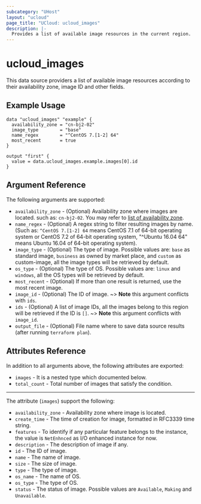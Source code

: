 ```yaml
---
subcategory: "UHost"
layout: "ucloud"
page_title: "UCloud: ucloud_images"
description: |-
  Provides a list of available image resources in the current region.
---
```


# ucloud_images

This data source providers a list of available image resources according to their availability zone, image ID and other fields.

## Example Usage

```hcl
data "ucloud_images" "example" {
  availability_zone = "cn-bj2-02"
  image_type        = "base"
  name_regex        = "^CentOS 7.[1-2] 64"
  most_recent       = true
}

output "first" {
  value = data.ucloud_images.example.images[0].id
}
```

## Argument Reference

The following arguments are supported:

* `availability_zone` - (Optional) Availability zone where images are located. such as: `cn-bj2-02`. You may refer to [list of availability zone](https://docs.ucloud.cn/api/summary/regionlist).
* `name_regex` - (Optional) A regex string to filter resulting images by name. (Such as: `^CentOS 7.[1-2] 64` means CentOS 7.1 of 64-bit operating system or CentOS 7.2 of 64-bit operating system, "^Ubuntu 16.04 64" means Ubuntu 16.04 of 64-bit operating system).
* `image_type` - (Optional) The type of image. Possible values are: `base` as standard image, `business` as owned by market place, and `custom` as custom-image, all the image types will be retrieved by default.
* `os_type` - (Optional) The type of OS. Possible values are: `linux` and `windows`, all the OS types will be retrieved by default.
* `most_recent` - (Optional) If more than one result is returned, use the most recent image.
* `image_id` - (Optional) The ID of image.
 ~> **Note** this argument conflicts with `ids`.
* `ids` - (Optional) A list of image IDs, all the images belong to this region will be retrieved if the ID is `[]`. 
 ~> **Note** this argument conflicts with `image_id`.
* `output_file` - (Optional) File name where to save data source results (after running `terraform plan`).

## Attributes Reference

In addition to all arguments above, the following attributes are exported:

* `images` - It is a nested type which documented below.
* `total_count` - Total number of images that satisfy the condition.

- - -

The attribute (`images`) support the following:

* `availability_zone` - Availability zone where image is located.
* `create_time` - The time of creation for image, formatted in RFC3339 time string.
* `features` - To identify if any particular feature belongs to the instance, the value is `NetEnhnced` as I/O enhanced instance for now.
* `description` - The description of image if any.
* `id` - The ID of image.
* `name` - The name of image.
* `size` - The size of image.
* `type` - The type of image.
* `os_name` - The name of OS.
* `os_type` - The type of OS.
* `status` - The status of image. Possible values are `Available`, `Making` and `Unavailable`.
